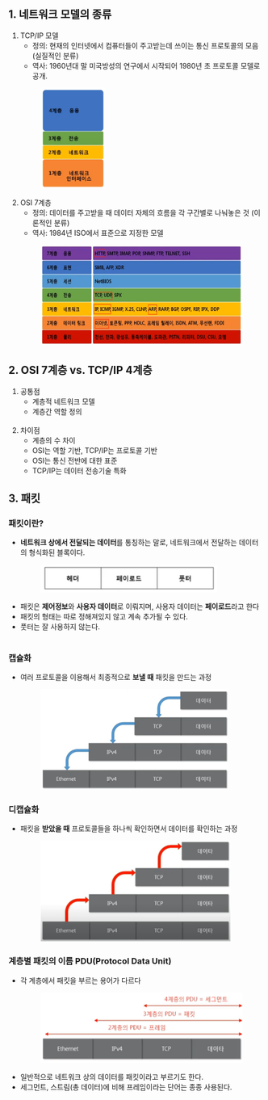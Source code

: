 ## 1. 네트워크 모델의 종류
1. TCP/IP 모델
    - 정의: 현재의 인터넷에서 컴퓨터들이 주고받는데 쓰이는 통신 프로토콜의 모음 (실질적인 분류)
    - 역사: 1960년대 말 미국방성의 연구에서 시작되어 1980년 초 프로토콜 모델로 공개.<br>
    <figure>
    <img src="../imgsrc/TCP_IP_Model.PNG" height="200">
    </figure>
2. OSI 7계층
    - 정의: 데이터를 주고받을 때 데이터 자체의 흐름을 각 구간별로 나눠놓은 것 (이론적인 분류)
    - 역사: 1984년 ISO에서 표준으로 지정한 모델<br>
    <figure>
    <img src="../imgsrc/OSI_7Layer_InDetail.PNG" height="200">
    </figure>

## 2. OSI 7계층 vs. TCP/IP 4계층
1. 공통점
    - 계층적 네트워크 모델
    - 계층간 역할 정의<br><br>
2. 차이점
    - 계층의 수 차이
    - OSI는 역할 기반, TCP/IP는 프로토콜 기반
    - OSI는 통신 전반에 대한 표준
    - TCP/IP는 데이터 전송기술 특화

## 3. 패킷
### 패킷이란?
- **네트워크 상에서 전달되는 데이터**를 통칭하는 말로, 네트워크에서 전달하는 데이터의 형식화된 블록이다.<br>
    <figure>
    <img src="../imgsrc/BasicPackit.PNG" width="350">
    </figure>
- 패킷은 **제어정보**와 **사용자 데이터**로 이뤄지며, 사용자 데이터는 **페이로드**라고 한다
- 패킷의 형태는 따로 정해져있지 않고 계속 추가될 수 있다.
- 풋터는 잘 사용하지 않는다.<br><br>
### 캡슐화
- 여러 프로토콜을 이용해서 최종적으로 **보낼 때** 패킷을 만드는 과정<br>
    <figure>
    <img src="../imgsrc/PackitEncapsulation.PNG" height="200">
    </figure>
### 디캡슐화
- 패킷을 **받았을 때** 프로토콜들을 하나씩 확인하면서 데이터를 확인하는 과정<br>
    <figure>
    <img src="../imgsrc/PackitDecapsulation.PNG" height="200">
    </figure>
### 계층별 패킷의 이름 PDU(Protocol Data Unit)
- 각 계층에서 패킷을 부르는 용어가 다르다<br>
    <figure>
    <img src="../imgsrc/PDU.png" height="140">
    </figure>
- 일반적으로 네트워크 상의 데이터를 패킷이라고 부르기도 한다.
- 세그먼트, 스트림(총 데이터)에 비해 프레임이라는 단어는 종종 사용된다.
